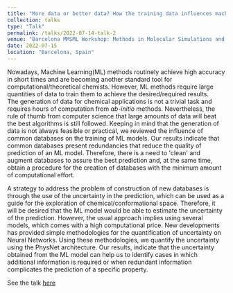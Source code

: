 ```yaml
---
title: "More data or better data? How the training data influences machine learned predictions in Chemistry"
collection: talks
type: "Talk"
permalink: /talks/2022-07-14-talk-2
venue: "Barcelona MMSML Workshop: Methods in Molecular Simulations and Machine Learning"
date: 2022-07-15
location: "Barcelona, Spain"
---
```


Nowadays, Machine Learning(ML) methods routinely achieve high accuracy in short times and are becoming another standard tool for computational/theoretical chemists. However, ML methods require large quantities of data to train them to achieve the desired/required results.  
The generation of data for chemical applications is not a trivial task and requires hours of computation from *ab-initio* methods. Nevertheless, the rule of thumb from computer science that large amounts of data will beat the best algorithms is still followed.
Keeping in mind that the generation of data is not always feasible or practical, we reviewed the influence of common databases on the training of ML models. 
Our results indicate that common databases present redundancies that reduce the quality of prediction of an ML model.
Therefore, there is a need to 'clean' and augment databases to assure the best prediction and, at the same time, obtain a procedure for the creation of databases with the minimum amount of computational effort. 


A strategy to address the problem of construction of new databases is through the use of the uncertainty in the prediction, which can be used as a guide for the exploration of chemical/conformational space.
Therefore, it will be desired that the ML model would be able to estimate the uncertainty of the prediction. However, the usual approach implies using several models, which comes with a high computational price. 
New developments has provided simple methodologies for the quantification of uncertainty on Neural Networks. Using these methodologies, we quantify the uncertainty using the PhysNet architecture.
Our results, indicate that the uncertainty obtained from the ML model can help us to identify cases in which additional information is required or when redundant information complicates the prediction of a specific property.

See the talk [here](https://www.youtube.com/watch?v=xFoI1CLBtdk&ab_channel=Acellera)
